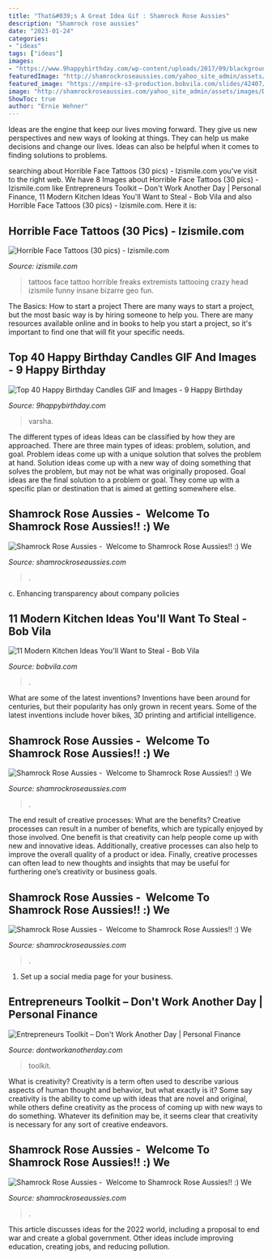 ```yaml
---
title: "That&#039;s A Great Idea Gif : Shamrock Rose Aussies"
description: "Shamrock rose aussies"
date: "2023-01-24"
categories:
- "ideas"
tags: ["ideas"]
images:
- "https://www.9happybirthday.com/wp-content/uploads/2017/09/blackground-Happy-Birthday-Candles-Images-640x361.jpg"
featuredImage: "http://shamrockroseaussies.com/yahoo_site_admin/assets/images/DSC_0795.124232659_std.JPG"
featured_image: "https://empire-s3-production.bobvila.com/slides/42407/original/Moody.jpg?1621284231"
image: "http://shamrockroseaussies.com/yahoo_site_admin/assets/images/DSC_0795.124232659_std.JPG"
ShowToc: true
author: "Ernie Wehner"
---
```



Ideas are the engine that keep our lives moving forward. They give us new perspectives and new ways of looking at things. They can help us make decisions and change our lives. Ideas can also be helpful when it comes to finding solutions to problems.

	

		
searching about Horrible Face Tattoos (30 pics) - Izismile.com you've visit to the right web. We have 8 Images about Horrible Face Tattoos (30 pics) - Izismile.com like Entrepreneurs Toolkit – Don&#039;t Work Another Day | Personal Finance, 11 Modern Kitchen Ideas You&#039;ll Want to Steal - Bob Vila and also Horrible Face Tattoos (30 pics) - Izismile.com. Here it is:
		
    
## Horrible Face Tattoos (30 Pics) - Izismile.com

<img loading=lazy src="https://img.izismile.com/img/img3/20100831/640/horrible_face_tattoos_640_20.jpg" onerror="this.onerror=null;this.src='https://tse4.mm.bing.net/th?id=OIP.hqK1qzMyfB16YcroJjpwEwAAAA&amp;pid=15.1';" alt="Horrible Face Tattoos (30 pics) - Izismile.com">

_Source: izismile.com_

>tattoos face tattoo horrible freaks extremists tattooing crazy head izismile funny insane bizarre geo fun. 

	

The Basics: How to start a project
There are many ways to start a project, but the most basic way is by hiring someone to help you. There are many resources available online and in books to help you start a project, so it's important to find one that will fit your specific needs.

    
## Top 40 Happy Birthday Candles GIF And Images - 9 Happy Birthday

<img loading=lazy src="https://www.9happybirthday.com/wp-content/uploads/2017/09/blackground-Happy-Birthday-Candles-Images-640x361.jpg" onerror="this.onerror=null;this.src='https://tse2.mm.bing.net/th?id=OIP._7WD7uh0z9WMAa2qtJmutgHaEL&amp;pid=15.1';" alt="Top 40 Happy Birthday Candles GIF and Images - 9 Happy Birthday">

_Source: 9happybirthday.com_

>varsha. 

	

The different types of ideas
Ideas can be classified by how they are approached. There are three main types of ideas: problem, solution, and goal. Problem ideas come up with a unique solution that solves the problem at hand. Solution ideas come up with a new way of doing something that solves the problem, but may not be what was originally proposed. Goal ideas are the final solution to a problem or goal. They come up with a specific plan or destination that is aimed at getting somewhere else.

    
## Shamrock Rose Aussies - ﻿﻿﻿ Welcome To Shamrock Rose Aussies!! :) We

<img loading=lazy src="http://shamrockroseaussies.com/yahoo_site_admin/assets/images/DSC_0481.225231036_std.JPG" onerror="this.onerror=null;this.src='https://tse3.mm.bing.net/th?id=OIP.4WHTW3gJqE9VKIrKcMi5yQHaE-&amp;pid=15.1';" alt="Shamrock Rose Aussies - ﻿﻿﻿ Welcome to Shamrock Rose Aussies!! :) We">

_Source: shamrockroseaussies.com_

>. 

	

c. Enhancing transparency about company policies 

    
## 11 Modern Kitchen Ideas You&#039;ll Want To Steal - Bob Vila

<img loading=lazy src="https://empire-s3-production.bobvila.com/slides/42407/original/Moody.jpg?1621284231" onerror="this.onerror=null;this.src='https://tse3.mm.bing.net/th?id=OIP.fSEj8an1lYKURtSskOgu6AHaFX&amp;pid=15.1';" alt="11 Modern Kitchen Ideas You&#039;ll Want to Steal - Bob Vila">

_Source: bobvila.com_

>. 

	

What are some of the latest inventions?
Inventions have been around for centuries, but their popularity has only grown in recent years. Some of the latest inventions include hover bikes, 3D printing and artificial intelligence.

    
## Shamrock Rose Aussies - ﻿﻿﻿ Welcome To Shamrock Rose Aussies!! :) We

<img loading=lazy src="http://shamrockroseaussies.com/yahoo_site_admin/assets/images/DSC_0117.262170820_std.JPG" onerror="this.onerror=null;this.src='https://tse3.mm.bing.net/th?id=OIP.KZ-JkgxRUBLkEoUbWBnizQHaGK&amp;pid=15.1';" alt="Shamrock Rose Aussies - ﻿﻿﻿ Welcome to Shamrock Rose Aussies!! :) We">

_Source: shamrockroseaussies.com_

>. 

	

The end result of creative processes: What are the benefits?
Creative processes can result in a number of benefits, which are typically enjoyed by those involved. One benefit is that creativity can help people come up with new and innovative ideas. Additionally, creative processes can also help to improve the overall quality of a product or idea. Finally, creative processes can often lead to new thoughts and insights that may be useful for furthering one’s creativity or business goals.

    
## Shamrock Rose Aussies - ﻿﻿﻿ Welcome To Shamrock Rose Aussies!! :) We

<img loading=lazy src="http://shamrockroseaussies.com/yahoo_site_admin/assets/images/DSC_0795.124232659_std.JPG" onerror="this.onerror=null;this.src='https://tse1.mm.bing.net/th?id=OIP.uNGK2SLKxvFz2D7N60oTtwHaEU&amp;pid=15.1';" alt="Shamrock Rose Aussies - ﻿﻿﻿ Welcome to Shamrock Rose Aussies!! :) We">

_Source: shamrockroseaussies.com_

>. 

	

1. Set up a social media page for your business.

    
## Entrepreneurs Toolkit – Don&#039;t Work Another Day | Personal Finance

<img loading=lazy src="https://www.dontworkanotherday.com/wp-content/uploads/2020/07/incredibles-gif.gif" onerror="this.onerror=null;this.src='https://tse4.mm.bing.net/th?id=OIP.hngUgBCqxsPiz5yteAHDWAHaE7&amp;pid=15.1';" alt="Entrepreneurs Toolkit – Don&#039;t Work Another Day | Personal Finance">

_Source: dontworkanotherday.com_

>toolkit. 

	

What is creativity?
Creativity is a term often used to describe various aspects of human thought and behavior, but what exactly is it? Some say creativity is the ability to come up with ideas that are novel and original, while others define creativity as the process of coming up with new ways to do something. Whatever its definition may be, it seems clear that creativity is necessary for any sort of creative endeavors.

    
## Shamrock Rose Aussies - ﻿﻿﻿ Welcome To Shamrock Rose Aussies!! :) We

<img loading=lazy src="http://shamrockroseaussies.com/yahoo_site_admin/assets/images/DSC_0164.167210444_std.JPG" onerror="this.onerror=null;this.src='https://tse4.mm.bing.net/th?id=OIP.Vh8ftt7QJI6KYVOq9ehRywHaE-&amp;pid=15.1';" alt="Shamrock Rose Aussies - ﻿﻿﻿ Welcome to Shamrock Rose Aussies!! :) We">

_Source: shamrockroseaussies.com_

>. 

	

This article discusses ideas for the 2022 world, including a proposal to end war and create a global government. Other ideas include improving education, creating jobs, and reducing pollution.


